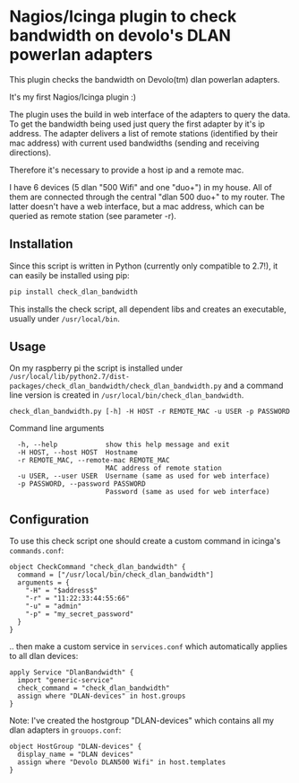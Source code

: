 # Nagios/Icinga plugin to check bandwidth on devolo's DLAN powerlan adapters
This plugin checks the bandwidth on Devolo(tm) dlan powerlan adapters. 

It's my first Nagios/Icinga plugin :)

The plugin uses the build in web interface of the adapters to query the data. To get the bandwidth being used just query the first adapter by it's ip address. The adapter delivers a list of remote stations (identified by their mac address) with current used bandwidths (sending and receiving directions). 

Therefore it's necessary to provide a host ip and a remote mac.

I have 6 devices (5 dlan "500 Wifi" and one "duo+") in my house. All of them are connected through the central "dlan 500 duo+" to my router. The latter doesn't have a web interface, but a mac address, which can be queried as remote station (see parameter -r).  

## Installation
Since this script is written in Python (currently only compatible to 2.7!), it can easily be installed using pip:
```bash
pip install check_dlan_bandwidth
```

This installs the check script, all dependent libs and creates an executable, usually under ``/usr/local/bin``. 

## Usage
On my raspberry pi the script is installed under ``/usr/local/lib/python2.7/dist-packages/check_dlan_bandwidth/check_dlan_bandwidth.py`` and a command line version is created in ``/usr/local/bin/check_dlan_bandwidth``. 

```
check_dlan_bandwidth.py [-h] -H HOST -r REMOTE_MAC -u USER -p PASSWORD
```

Command line arguments
```
  -h, --help            show this help message and exit
  -H HOST, --host HOST  Hostname
  -r REMOTE_MAC, --remote-mac REMOTE_MAC
                        MAC address of remote station
  -u USER, --user USER  Username (same as used for web interface)
  -p PASSWORD, --password PASSWORD
                        Password (same as used for web interface)
```

## Configuration
To use this check script one should create a custom command in icinga's ``commands.conf``:
```
object CheckCommand "check_dlan_bandwidth" {
  command = ["/usr/local/bin/check_dlan_bandwidth"]
  arguments = {
    "-H" = "$address$"
    "-r" = "11:22:33:44:55:66"
    "-u" = "admin"
    "-p" = "my_secret_password"
  }
}

```

.. then make a custom service in ``services.conf`` which automatically applies to all dlan devices:
```
apply Service "DlanBandwidth" {
  import "generic-service"
  check_command = "check_dlan_bandwidth"
  assign where "DLAN-devices" in host.groups
}
```

Note: I've created the hostgroup "DLAN-devices" which contains all my dlan adapters in ``grouops.conf``:
```
object HostGroup "DLAN-devices" {
  display_name = "DLAN devices"
  assign where "Devolo DLAN500 Wifi" in host.templates
}
```

